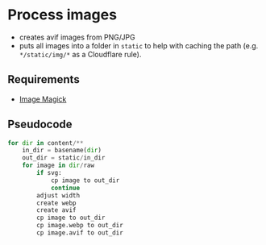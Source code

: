 # Process images

- creates avif images from PNG/JPG
- puts all images into a folder in `static` to help with caching the path
  (e.g. `*/static/img/*` as a Cloudflare rule).

## Requirements

- [Image Magick](https://imagemagick.org)

## Pseudocode

```python
for dir in content/**
    in_dir = basename(dir)
    out_dir = static/in_dir
    for image in dir/raw
        if svg:
            cp image to out_dir
            continue
        adjust width
        create webp
        create avif
        cp image to out_dir
        cp image.webp to out_dir
        cp image.avif to out_dir
```
